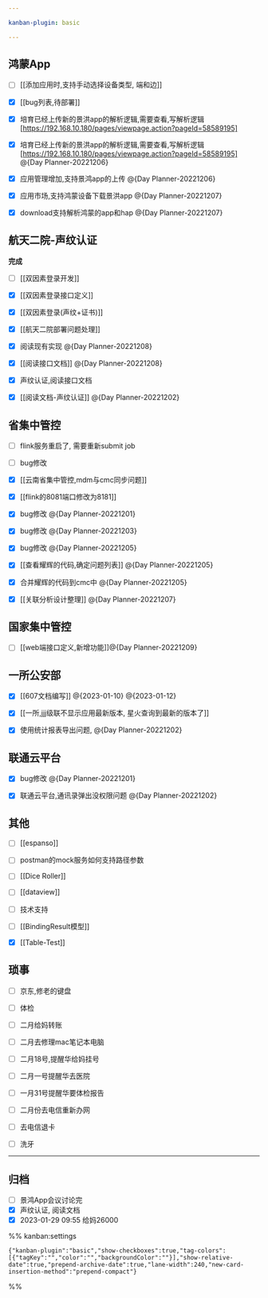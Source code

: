```yaml
---

kanban-plugin: basic

---
```


## 鸿蒙App

- [ ] [[添加应用时,支持手动选择设备类型, 端和边]]
- [x] [[bug列表,待部署]]
- [x] 培育已经上传新的景洪app的解析逻辑,需要查看,写解析逻辑[https://192.168.10.180/pages/viewpage.action?pageId=58589195]
- [x] 培育已经上传新的景洪app的解析逻辑,需要查看,写解析逻辑[https://192.168.10.180/pages/viewpage.action?pageId=58589195] @{Day Planner-20221206}
- [x] 应用管理增加,支持景鸿app的上传 @{Day Planner-20221206}
- [x] 应用市场,支持鸿蒙设备下载景洪app @{Day Planner-20221207}
- [x] download支持解析鸿蒙的app和hap @{Day Planner-20221207}


## 航天二院-声纹认证

**完成**
- [ ] [[双因素登录开发]]
- [x] [[双因素登录接口定义]]
- [x] [[双因素登录(声纹+证书)]]
- [x] [[航天二院部署问题处理]]
- [x] 阅读现有实现 @{Day Planner-20221208}
- [x] [[阅读接口文档]] @{Day Planner-20221208}
- [x] 声纹认证,阅读接口文档
- [x] [[阅读文档-声纹认证]] @{Day Planner-20221202}


## 省集中管控

- [ ] flink服务重启了, 需要重新submit job
- [ ] bug修改
- [x] [[云南省集中管控,mdm与cmc同步问题]]
- [x] [[flink的8081端口修改为8181]]
- [x] bug修改 @{Day Planner-20221201}
- [x] bug修改 @{Day Planner-20221203}
- [x] bug修改 @{Day Planner-20221205}
- [x] [[查看耀辉的代码,确定问题列表]] @{Day Planner-20221205}
- [x] 合并耀辉的代码到cmc中 @{Day Planner-20221205}
- [x] [[关联分析设计整理]] @{Day Planner-20221207}


## 国家集中管控

- [ ] [[web端接口定义,新增功能]]@{Day Planner-20221209}


## 一所公安部

- [x] [[607文档编写]] @{2023-01-10} @{2023-01-12}
- [x] [[一所,jjj级联不显示应用最新版本, 星火查询到最新的版本了]]
- [x] 使用统计报表导出问题, @{Day Planner-20221202}


## 联通云平台

- [x] bug修改 @{Day Planner-20221201}
- [x] 联通云平台,通讯录弹出没权限问题 @{Day Planner-20221202}


## 其他

- [ ] [[espanso]]
- [ ] postman的mock服务如何支持路径参数
- [ ] [[Dice Roller]]
- [ ] [[dataview]]
- [ ] 技术支持
- [ ] [[BindingResult模型]]
- [x] [[Table-Test]]


## 琐事

- [ ] 京东,修老的键盘
- [ ] 体检
- [ ] 二月给妈转账
- [ ] 二月去修理mac笔记本电脑
- [ ] 二月18号,提醒华给妈挂号
- [ ] 二月一号提醒华去医院
- [ ] 一月31号提醒华要体检报告
- [ ] 二月份去电信重新办网
- [ ] 去电信退卡
- [ ] 洗牙


***

## 归档

- [ ] 景鸿App会议讨论完
- [x] 声纹认证, 阅读文档
- [x] 2023-01-29 09:55 给妈26000

%% kanban:settings
```
{"kanban-plugin":"basic","show-checkboxes":true,"tag-colors":[{"tagKey":"","color":"","backgroundColor":""}],"show-relative-date":true,"prepend-archive-date":true,"lane-width":240,"new-card-insertion-method":"prepend-compact"}
```
%%